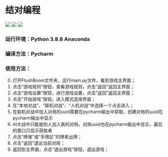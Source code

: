 # 结对编程
[![](https://img.shields.io/badge/blog-Pollux75-green.svg)](https://home.cnblogs.com/u/Pollux-75/)
[![](https://img.shields.io/badge/blog-Gianpaolo-green.svg)](https://home.cnblogs.com/u/lcl123/)
![](https://img.shields.io/badge/language-Python-blue.svg)
### 运行环境：Python 3.8.8 Anaconda
### 编译方法：Pycharm
### 使用方法：
0. 打开FlushBoom文件夹，运行main.py文件，看到游戏主界面；  
1. 点击“游戏规则”按钮，查看游戏规则，点击“返回”返回主界面；  
2. 点击“游戏设置”按钮，进行游戏设置，点击“返回”返回主界面；  
3. 点击“开始游戏”按钮，进入模式选择界面；  
4. 在“本地对战”、“联机对战”、“人机对战”中选择一个点击进入； 
5. 在联机对战中加入对局的uuid需要在pycharm输出中获取，创建对局的uuid在pycharm输出中显示
6. AI大战中只能是别人加入我的对局，对局uuid也在pycharm输出中显示，最后的窗口只显示获胜者
6. 点击“牌堆”或“手牌区”的牌来出牌；  
7. 点击“返回”退出当前对局；  
8. 返回到主界面，点击“退出游戏”按钮，退出游戏；  
